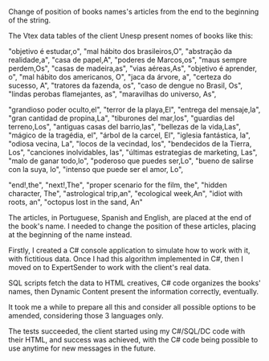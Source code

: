  Change of position of books names's articles from the end to the beginning of the string.

 The Vtex data tables of the client Unesp present nomes of books like this:

"objetivo é estudar,o",
"mal hábito dos brasileiros,O",
"abstração da realidade,a",
"casa de papel,A",
"poderes de Marcos,os",
"maus sempre perdem,Os",
"casas de madeira,as",
"vias aéreas,As",
"objetivo é aprender, o",
"mal hábito dos americanos, O",
"jaca da árvore, a",
"certeza do sucesso, A",
"tratores da fazenda, os",
"caso de dengue no Brasil, Os",
"lindas perobas flamejantes, as",
"maravilhas do universo, As",

"grandioso poder oculto,el",
"terror de la playa,El",
"entrega del mensaje,la",
"gran cantidad de propina,La",
"tiburones del mar,los",
"guardias del terreno,Los",
"antiguas casas del barrio,las",
"bellezas de la vida,Las",
"mágico de la tragédia, el",
"árbol de la carcel, El",
"iglesia fantástica, la",
"odiosa vecina, La",
"locos de la vecindad, los",
"bendecidos de la Tierra, Los",
"canciones inolvidables, las",
"últimas estrategias de marketing, Las",
"malo de ganar todo,lo",
"poderoso que puedes ser,Lo",
"bueno de salirse con la suya, lo",
"intenso que puede ser el amor, Lo",

"end!,the",
"next!,The",
"proper scenario for the film, the",
"hidden character, The",
"astrological trip,an",
"ecological week,An",
"idiot with roots, an",
"octopus lost in the sand, An"

The articles, in Portuguese, Spanish and English, are placed at the end of the book's name. I needed to change the position of these articles, placing at the beginning of the name instead.

Firstly, I created a C# console application to simulate how to work with it, with fictitious data. Once I had this algorithm implemented in C#, then I moved on to ExpertSender to work with the client's real data. 

SQL scripts fetch the data to HTML creatives, C# code organizes the books' names, then Dynamic Content present the information correctly, eventually.

It took me a while to prepare all this and consider all possible options to be amended, considering those 3 languages only.

The tests succeeded, the client started using my C#/SQL/DC code with their HTML, and success was achieved, with the C# code being possible to use anytime for new messages in the future.
